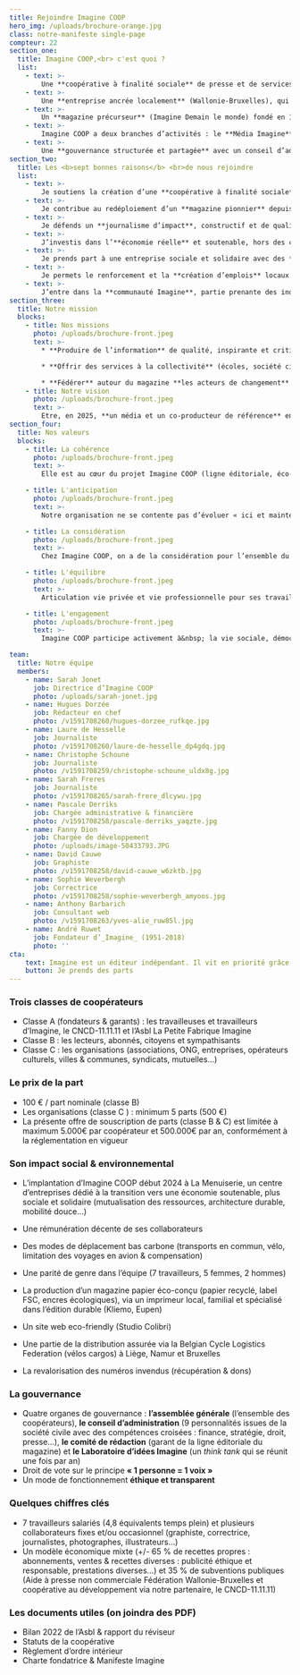 ```yaml
---
title: Rejoindre Imagine COOP
hero_img: /uploads/brochure-orange.jpg
class: notre-manifeste single-page
compteur: 22
section_one:
  title: Imagine COOP,<br> c'est quoi ?
  list:
    - text: >-
        Une **coopérative à finalité sociale** de presse et de services fondée début septembre 2023 par ses travailleuses et ses travailleurs. Imagine COOP est spécialisée dans **les transformations écologique et sociale**.
    - text: >-
        Une **entreprise ancrée localement** (Wallonie-Bruxelles), qui emploie sept personnes, avec des valeurs et des engagements forts : une gouvernance éthique et démocratique, une parité de genre (7 employés, cinq hommes et deux hommes), une approche éco-responsable…
    - text: >-
        Un **magazine précurseur** (Imagine Demain le monde) fondé en 1996 qui s’inscrit dans le courant slow press et porte un regard audacieux, constructif et critique sur les grandes urgences sociétales (climat, inégalités, biodiversité, démocratie, solidarités internationales…).<br><br>[→ Notre manifeste](/notre-manifeste/)
    - text: >-
        Imagine COOP a deux branches d’activités : le **Média Imagine** (papier & digital à découvrir dès le 11 octobre) et l’**Agence de services Imagine** qui propose des services aux associations, entreprises sociales, opérateurs culturels… à la carte (accompagnement pédagogique, production de contenus, animations…).
    - text: >-
        Une **gouvernance structurée et partagée** avec un conseil d’administration pluraliste et transdisciplinaire, une assemblée générale souveraine, un comité de rédaction indépendant et le Laboratoire d’idées Imagine.
section_two:
  title: Les <b>sept bonnes raisons</b> <br>de nous rejoindre
  list:
    - text: >-
        Je soutiens la création d’une **coopérative à finalité sociale**, de presse et de services
    - text: >-
        Je contribue au redéploiement d’un **magazine pionnier** depuis 1996, autonome et d’intérêt public
    - text: >-
        Je défends un **journalisme d’impact**, constructif et de qualité
    - text: >-
        J’investis dans l’**économie réelle** et soutenable, hors des circuits financiers et bancaires classiques
    - text: >-
        Je prends part à une entreprise sociale et solidaire avec des **valeurs et des engagements** forts (gouvernance, égalité de genre, éco-responsabilité…). J’ai un **droit de regard et de vote** dans la gestion de l’entreprise et je peux m’impliquer via divers canaux (boîte à ressources, rôle d’ambassadeur/drice…)
    - text: >-
        Je permets le renforcement et la **création d’emplois** locaux et durables
    - text: >-
        J’entre dans la **communauté Imagine**, partie prenante des indispensables transformations écologique et sociale
section_three:
  title: Notre mission
  blocks:
    - title: Nos missions
      photo: /uploads/brochure-front.jpeg
      text: >-
        * **Produire de l’information** de qualité, inspirante et critique, libre et non-conformiste en adéquation avec le Manifeste Imagine et via quatre canaux de diffusion : son magazine papier, sa platerforme web, son média digital (dès le 10/10) et ses réseaux sociaux

        * **Offrir des services à la collectivité** (écoles, société civile, secteur de l’économie sociale…) en matière d’accompagnement pédagogique et de  formations, d’animation et de productions de contenus

        * **Fédérer** autour du magazine **les acteurs de changement** et aider ses lecteurs à passer à l’action
    - title: Notre vision
      photo: /uploads/brochure-front.jpeg
      text: >-
        Etre, en 2025, **un média et un co-producteur de référence** en Belgique et en francophonie. Imagine COOP propose des contenus journalistiques et  documentaires originaux et indépendants, fédère autour de sa nouvelle coopérative de presse et de services une communauté Imagine. Sa gouvernance repose sur l’agilité, la coopération, la participation et l’inclusion de différents acteurs de la société civile et l’exemplarité des valeurs portées par l’organisation.
section_four:
  title: Nos valeurs
  blocks:
    - title: La cohérence
      photo: /uploads/brochure-front.jpeg
      text: >-
        Elle est au cœur du projet Imagine COOP (ligne éditoriale, éco-responsabilité, relations sociales et histoire de l’entreprise, engagements sociétaux…)

    - title: L'anticipation
      photo: /uploads/brochure-front.jpeg
      text: >-
        Notre organisation ne se contente pas d’évoluer « ici et maintenant ».&nbsp; Elle est en mouvement, se place dans une perspective future et tente d’ébaucher ce qui nous attend « demain ».&nbsp;

    - title: La considération
      photo: /uploads/brochure-front.jpeg
      text: >-
        Chez Imagine COOP, on a de la considération pour l’ensemble du monde vivant, humains et non humains compris. On tient compte de toutes et tous dans l’entreprise. C’est un projet avant tout collectif. On a de l’estime pour toutes celles et ceux qui font vivre pleinement notre entreprise (coopérateurs, lecteurs, collaborateurs, partenaires…).

    - title: L'équilibre
      photo: /uploads/brochure-front.jpeg
      text: >-
        Articulation vie privée et vie professionnelle pour ses travailleuses et travailleurs, parité de genre et d’âge… Imagine COOP vise l’équilibre. Y compris dans son traitement de l’information (juste et nuancée) et des enjeux (articulation des thématiques de manière systémique).

    - title: L'engagement
      photo: /uploads/brochure-front.jpeg
      text: >-
        Imagine COOP participe activement à&nbsp; la vie sociale, démocratique, écologique, culturelle, intellectuelle… de son temps. Il a des convictions qui sont connues et assumées (cfr son Manifeste & sa charte fondatrice).

team:
  title: Notre équipe
  members:
    - name: Sarah Jonet
      job: Directrice d’Imagine COOP
      photo: /uploads/sarah-jonet.jpg
    - name: Hugues Dorzée
      job: Rédacteur en chef
      photo: /v1591708260/hugues-dorzee_rufkqe.jpg
    - name: Laure de Hesselle
      job: Journaliste
      photo: /v1591708260/laure-de-hesselle_dp4gdq.jpg
    - name: Christophe Schoune
      job: Journaliste
      photo: /v1591708259/christophe-schoune_uldx8g.jpg
    - name: Sarah Freres
      job: Journaliste
      photo: /v1591708265/sarah-frere_dlcywu.jpg
    - name: Pascale Derriks
      job: Chargée administrative & financière
      photo: /v1591708258/pascale-derriks_yaqzte.jpg
    - name: Fanny Dion
      job: Chargée de développement
      photo: /uploads/image-50433793.JPG
    - name: David Cauwe
      job: Graphiste
      photo: /v1591708258/david-cauwe_w6zktb.jpg
    - name: Sophie Weverbergh
      job: Correctrice
      photo: /v1591708258/sophie-weverbergh_amyoos.jpg
    - name: Anthony Barbarich
      job: Consultant web
      photo: /v1591708263/yves-alie_ruw85l.jpg
    - name: André Ruwet
      job: Fondateur d’_Imagine_ (1951-2018)
      photo: ''
cta:
    text: Imagine est un éditeur indépendant. Il vit en priorité grâce à ses lecteurs. Abonnez-vous et contribuez au développement d’un projet de presse original, alternatif et sans but lucratif.
    button: Je prends des parts
---
```





### **Trois classes de coopérateurs**

* Classe A (fondateurs & garants) : les travailleuses et travailleurs d’Imagine, le CNCD-11.11.11 et l’Asbl La Petite Fabrique Imagine
* Classe B : les lecteurs, abonnés, citoyens et sympathisants
* Classe C : les organisations (associations, ONG, entreprises, opérateurs culturels, villes & communes, syndicats, mutuelles…)

### **Le prix de la part**

* 100 € / part nominale (classe B)
* Les organisations (classe C ) : minimum 5 parts (500 €)
* La présente offre de souscription de parts (classe B & C) est limitée à maximum 5.000€ par coopérateur et 500.000€ par an, conformément à la réglementation en vigueur

### **Son impact social & environnemental**

* L’implantation d’Imagine COOP début 2024 à La Menuiserie, un centre d’entreprises dédié à la transition vers une économie soutenable, plus sociale et solidaire (mutualisation des ressources, architecture durable, mobilité douce…)

* Une rémunération décente de ses collaborateurs
* Des modes de déplacement bas carbone (transports en commun, vélo, limitation des voyages en avion & compensation)
* Une parité de genre dans l’équipe (7 travailleurs, 5 femmes, 2 hommes)
* La production d’un magazine papier éco-conçu (papier recyclé, label FSC, encres écologiques), via un imprimeur local, familial et spécialisé dans l’édition durable (Kliemo, Eupen)
* Un site web eco-friendly (Studio Colibri)
* Une partie de la distribution assurée via la Belgian Cycle Logistics Federation (vélos cargos) à Liège, Namur et Bruxelles
* La revalorisation des numéros invendus (récupération & dons)

### **La gouvernance**

* Quatre organes de gouvernance : **l’assemblée générale** (l’ensemble des coopérateurs), **le conseil d’administration** (9 personnalités issues de la société civile avec des compétences croisées : finance, stratégie, droit, presse…), **le comité de rédaction** (garant de la ligne éditoriale du magazine) et **le Laboratoire d’idées Imagine** (un *think tank* qui se réunit une fois par an)
* Droit de vote sur le principe **« 1 personne = 1 voix »**
* Un mode de fonctionnement **éthique et transparent**

### **Quelques chiffres clés**

* 7 travailleurs salariés (4,8 équivalents temps plein) et plusieurs collaborateurs fixes et/ou occasionnel (graphiste, correctrice, journalistes, photographes, illustrateurs…)
* Un modèle économique mixte (+/- 65 % de recettes propres : abonnements, ventes & recettes diverses : publicité éthique et responsable, prestations diverses…) et 35 % de subventions publiques (Aide à presse non commerciale Fédération Wallonie-Bruxelles et coopérative au développement via notre partenaire, le CNCD-11.11.11)

### **Les documents utiles** **(on joindra des PDF)**

* Bilan 2022 de l’Asbl & rapport du réviseur
* Statuts de la coopérative
* Règlement d’ordre intérieur
* Charte fondatrice & Manifeste Imagine